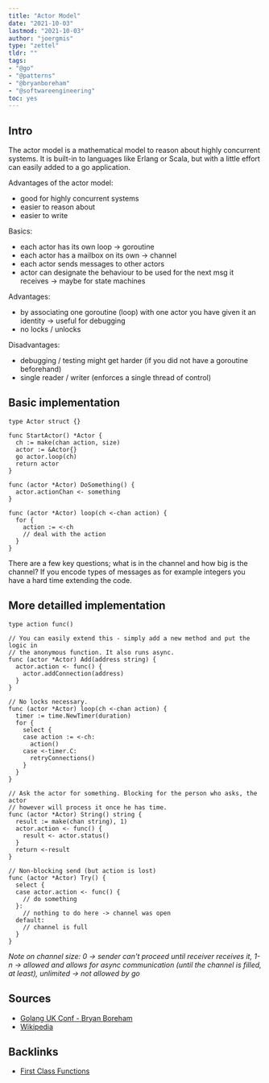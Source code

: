 ```yaml
---
title: "Actor Model"
date: "2021-10-03"
lastmod: "2021-10-03"
author: "joergmis"
type: "zettel"
tldr: ""
tags:
- "@go"
- "@patterns"
- "@bryanboreham"
- "@softwareengineering"
toc: yes
---
```


## Intro

The actor model is a mathematical model to reason about highly concurrent 
systems. It is built-in to languages like Erlang or Scala, but with a little
effort can easily added to a go application.

Advantages of the actor model:

- good for highly concurrent systems
- easier to reason about
- easier to write

Basics:

- each actor has its own loop -> goroutine
- each actor has a mailbox on its own -> channel
- each actor sends messages to other actors
- actor can designate the behaviour to be used for the next msg it receives ->
  maybe for state machines

Advantages:

- by associating one goroutine (loop) with one actor you have given it an 
  identity -> useful for debugging
- no locks / unlocks

Disadvantages:

- debugging / testing might get harder (if you did not have a goroutine 
  beforehand)
- single reader / writer (enforces a single thread of control)

## Basic implementation

```
type Actor struct {}

func StartActor() *Actor {
  ch := make(chan action, size)
  actor := &Actor{}
  go actor.loop(ch)
  return actor
}

func (actor *Actor) DoSomething() {
  actor.actionChan <- something
}

func (actor *Actor) loop(ch <-chan action) {
  for {
    action := <-ch
    // deal with the action
  }
}
```

There are a few key questions; what is in the channel and how big is the 
channel? If you encode types of messages as for example integers you have a 
hard time extending the code.

## More detailled implementation

```
type action func()

// You can easily extend this - simply add a new method and put the logic in
// the anonymous function. It also runs async.
func (actor *Actor) Add(address string) {
  actor.action <- func() {
    actor.addConnection(address)
  }
}

// No locks necessary.
func (actor *Actor) loop(ch <-chan action) {
  timer := time.NewTimer(duration)
  for {
    select {
    case action := <-ch:
      action()
    case <-timer.C:
      retryConnections()
    }
  }
}

// Ask the actor for something. Blocking for the person who asks, the actor
// however will process it once he has time.
func (actor *Actor) String() string {
  result := make(chan string), 1)
  actor.action <- func() {
    result <- actor.status()
  }
  return <-result
}

// Non-blocking send (but action is lost)
func (actor *Actor) Try() {
  select {
  case actor.action <- func() {
    // do something
  }:
    // nothing to do here -> channel was open
  default:
    // channel is full
  }
}
```

*Note on channel size: 0 -> sender can't proceed until receiver receives it, 
1-n -> allowed and allows for async communication (until the channel is filled,
at least), unlimited -> not allowed by go*

## Sources

- [Golang UK Conf - Bryan Boreham](https://www.youtube.com/watch?v=yCbon_9yGVs)
- [Wikipedia](https://en.wikipedia.org/wiki/Actor_model)

## Backlinks

- [ First Class Functions ]( /zettelkasten/202110031559-first-class-functions )
